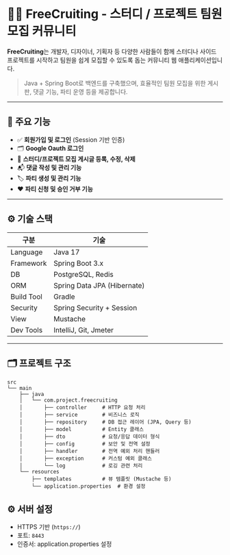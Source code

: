 # 🧑‍💻 FreeCruiting - 스터디 / 프로젝트 팀원 모집 커뮤니티

**FreeCruiting**는 개발자, 디자이너, 기획자 등 다양한 사람들이 함께 스터디나 사이드 프로젝트를 시작하고 팀원을 쉽게 모집할 수 있도록 돕는 커뮤니티 웹 애플리케이션입니다.

> Java + Spring Boot로 백엔드를 구축했으며, 효율적인 팀원 모집을 위한 게시판, 댓글 기능, 파티 운영 등을 제공합니다.

---

## 📌 주요 기능

- ✅ **회원가입 및 로그인** (Session 기반 인증)
- 🗂️ **Google Oauth 로그인**
- 📝 **스터디/프로젝트 모집 게시글 등록, 수정, 삭제**
- 📬 **댓글 작성 및 관리 기능**
- 🏷️ **파티 생성 및 관리 기능**
- ❤️ **파티 신청 및 승인 거부 기능**
---

## ⚙️ 기술 스택

| 구분       | 기술 |
|------------|------|
| Language   | Java 17 |
| Framework  | Spring Boot 3.x |
| DB         | PostgreSQL, Redis|
| ORM        | Spring Data JPA (Hibernate) |
| Build Tool | Gradle |
| Security   | Spring Security + Session |
| View       | Mustache|
| Dev Tools  | IntelliJ, Git, Jmeter |

---

## 🗂️ 프로젝트 구조
```plaintext
src
└── main
    ├── java
    │   └── com.project.freecruiting
    │       ├── controller     # HTTP 요청 처리
    │       ├── service        # 비즈니스 로직
    │       ├── repository     # DB 접근 레이어 (JPA, Query 등)
    │       ├── model          # Entity 클래스
    │       ├── dto            # 요청/응답 데이터 형식
    │       ├── config         # 보안 및 전역 설정
    │       ├── handler        # 전역 예외 처리 핸들러
    │       ├── exception      # 커스텀 예외 클래스
    │       └── log            # 로깅 관련 처리
    └── resources
        ├── templates          # 뷰 템플릿 (Mustache 등)
        └── application.properties  # 환경 설정
```

## ⚙️ 서버 설정

- HTTPS 기반 (`https://`)
- 포트: `8443`
- 인증서: application.properties 설정
